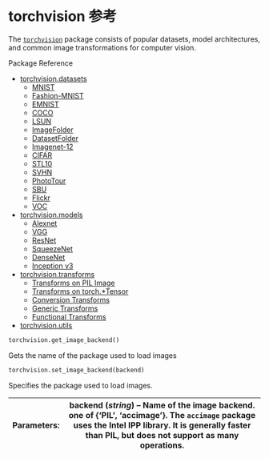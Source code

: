

# torchvision 参考

The [`torchvision`](#module-torchvision "torchvision") package consists of popular datasets, model architectures, and common image transformations for computer vision.

Package Reference

*   [torchvision.datasets](datasets.html)
    *   [MNIST](datasets.html#mnist)
    *   [Fashion-MNIST](datasets.html#fashion-mnist)
    *   [EMNIST](datasets.html#emnist)
    *   [COCO](datasets.html#coco)
    *   [LSUN](datasets.html#lsun)
    *   [ImageFolder](datasets.html#imagefolder)
    *   [DatasetFolder](datasets.html#datasetfolder)
    *   [Imagenet-12](datasets.html#imagenet-12)
    *   [CIFAR](datasets.html#cifar)
    *   [STL10](datasets.html#stl10)
    *   [SVHN](datasets.html#svhn)
    *   [PhotoTour](datasets.html#phototour)
    *   [SBU](datasets.html#sbu)
    *   [Flickr](datasets.html#flickr)
    *   [VOC](datasets.html#voc)
*   [torchvision.models](models.html)
    *   [Alexnet](models.html#id1)
    *   [VGG](models.html#id2)
    *   [ResNet](models.html#id3)
    *   [SqueezeNet](models.html#id4)
    *   [DenseNet](models.html#id5)
    *   [Inception v3](models.html#inception-v3)
*   [torchvision.transforms](transforms.html)
    *   [Transforms on PIL Image](transforms.html#transforms-on-pil-image)
    *   [Transforms on torch.*Tensor](transforms.html#transforms-on-torch-tensor)
    *   [Conversion Transforms](transforms.html#conversion-transforms)
    *   [Generic Transforms](transforms.html#generic-transforms)
    *   [Functional Transforms](transforms.html#functional-transforms)
*   [torchvision.utils](utils.html)

```py
torchvision.get_image_backend()
```

Gets the name of the package used to load images

```py
torchvision.set_image_backend(backend)
```

Specifies the package used to load images.

| Parameters: | **backend** (_string_) – Name of the image backend. one of {‘PIL’, ‘accimage’}. The `accimage` package uses the Intel IPP library. It is generally faster than PIL, but does not support as many operations. |
| --- | --- |

